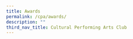 ```yaml
---
title: Awards
permalink: /cpa/awards/
description: ""
third_nav_title: Cultural Performing Arts Club
---
```

